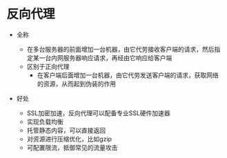 # 反向代理

- 全称 
    - 在多台服务器的前面增加一台机器，由它代劳接收客户端的请求，然后指定某一台内网服务器响应请求，再经由它响应给客户端
    - 区别于正向代理
        - 在客户端后面增加一台机器，由它代劳发送客户端的请求，获取网络的资源，从而起到伪装的作用

- 好处
    - SSL加密加速，反向代理可以配备专业SSL硬件加速器
    - 实现负载均衡
    - 托管静态内容，可以直接返回
    - 对资源进行压缩优化，比如gzip
    - 可配置限流，抵御常见的流量攻击